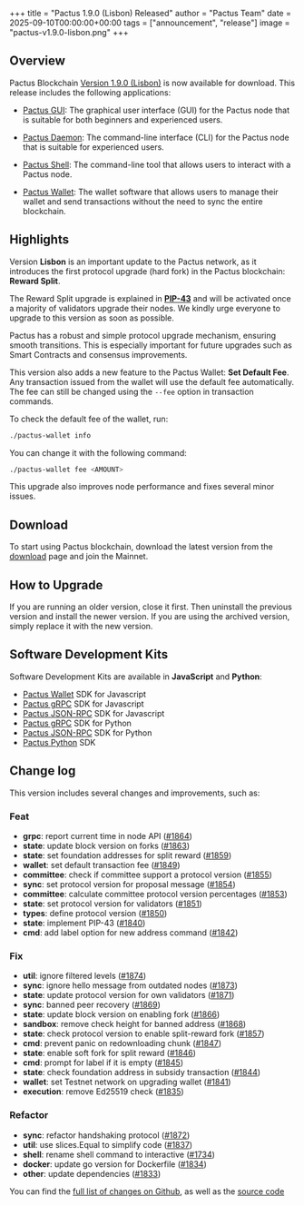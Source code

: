 +++
title = "Pactus 1.9.0 (Lisbon) Released"
author = "Pactus Team"
date = 2025-09-10T00:00:00+00:00
tags = ["announcement", "release"]
image = "pactus-v1.9.0-lisbon.png"
+++

## Overview

Pactus Blockchain [Version 1.9.0 (Lisbon)](https://github.com/pactus-project/pactus/releases/tag/v1.9.0)
is now available for download.
This release includes the following applications:

- [Pactus GUI](https://docs.pactus.org/get-started/pactus-gui/):
  The graphical user interface (GUI) for the Pactus node that is suitable
  for both beginners and experienced users.

- [Pactus Daemon](https://docs.pactus.org/get-started/pactus-daemon/):
  The command-line interface (CLI) for the Pactus node that is suitable for experienced users.

- [Pactus Shell](https://docs.pactus.org/tutorials/pactus-shell/):
  The command-line tool that allows users to interact with a Pactus node.

- [Pactus Wallet](https://docs.pactus.org/tutorials/pactus-wallet/):
  The wallet software that allows users to manage their wallet and send transactions
  without the need to sync the entire blockchain.

## Highlights

Version **Lisbon** is an important update to the Pactus network, as it introduces the
first protocol upgrade (hard fork) in the Pactus blockchain: **Reward Split**.

The Reward Split upgrade is explained in [**PIP-43**](https://pips.pactus.org/PIPs/pip-43)
and will be activated once a majority of validators upgrade their nodes.
We kindly urge everyone to upgrade to this version as soon as possible.

Pactus has a robust and simple protocol upgrade mechanism, ensuring smooth transitions.
This is especially important for future upgrades such as Smart Contracts and consensus improvements.

This version also adds a new feature to the Pactus Wallet: **Set Default Fee**.
Any transaction issued from the wallet will use the default fee automatically.
The fee can still be changed using the `--fee` option in transaction commands.

To check the default fee of the wallet, run:

```bash
./pactus-wallet info
```

You can change it with the following command:

```bash
./pactus-wallet fee <AMOUNT>
```

This upgrade also improves node performance and fixes several minor issues.

## Download

To start using Pactus blockchain, download the latest version from the [download](/download)
page and join the Mainnet.

## How to Upgrade

If you are running an older version, close it first.
Then uninstall the previous version and install the newer version.
If you are using the archived version, simply replace it with the new version.

## Software Development Kits

Software Development Kits are available in **JavaScript** and **Python**:

- <i class="fa-brands fa-js"></i>
  [Pactus Wallet](https://github.com/pactus-project/pactus-wallet/tree/main/packages/wallet) SDK for Javascript
- <i class="fa-brands fa-js"></i>
  [Pactus gRPC](https://www.npmjs.com/package/pactus-grpc) SDK for Javascript
- <i class="fa-brands fa-js"></i>
  [Pactus JSON-RPC](https://www.npmjs.com/package/pactus-jsonrpc) SDK for Javascript
- <i class="fa-brands fa-python"></i>
  [Pactus gRPC](https://pypi.org/project/pactus-grpc) SDK for Python
- <i class="fa-brands fa-python"></i>
  [Pactus JSON-RPC](https://pypi.org/project/pactus-jsonrpc) SDK for Python
- <i class="fa-brands fa-python"></i>
  [Pactus Python](https://pypi.org/project/pactus-sdk) SDK

## Change log

This version includes several changes and improvements, such as:

### Feat

- **grpc**: report current time in node API ([#1864](https://github.com/pactus-project/pactus/pull/1864))
- **state**: update block version on forks ([#1863](https://github.com/pactus-project/pactus/pull/1863))
- **state**: set foundation addresses for split reward ([#1859](https://github.com/pactus-project/pactus/pull/1859))
- **wallet**: set default transaction fee ([#1849](https://github.com/pactus-project/pactus/pull/1849))
- **committee**: check if committee support a protocol version ([#1855](https://github.com/pactus-project/pactus/pull/1855))
- **sync**: set protocol version for proposal message  ([#1854](https://github.com/pactus-project/pactus/pull/1854))
- **committee**: calculate committee protocol version percentages ([#1853](https://github.com/pactus-project/pactus/pull/1853))
- **state**: set protocol version for validators ([#1851](https://github.com/pactus-project/pactus/pull/1851))
- **types**: define protocol version ([#1850](https://github.com/pactus-project/pactus/pull/1850))
- **state**: implement PIP-43 ([#1840](https://github.com/pactus-project/pactus/pull/1840))
- **cmd**: add label option for new address command ([#1842](https://github.com/pactus-project/pactus/pull/1842))

### Fix

- **util**: ignore filtered levels ([#1874](https://github.com/pactus-project/pactus/pull/1874))
- **sync**: ignore hello message from outdated nodes ([#1873](https://github.com/pactus-project/pactus/pull/1873))
- **state**: update protocol version for own validators ([#1871](https://github.com/pactus-project/pactus/pull/1871))
- **sync**: banned peer recovery ([#1869](https://github.com/pactus-project/pactus/pull/1869))
- **state**: update block version on enabling fork ([#1866](https://github.com/pactus-project/pactus/pull/1866))
- **sandbox**: remove check height for banned address ([#1868](https://github.com/pactus-project/pactus/pull/1868))
- **state**: check protocol version to enable split-reward fork ([#1857](https://github.com/pactus-project/pactus/pull/1857))
- **cmd**: prevent panic on redownloading chunk ([#1847](https://github.com/pactus-project/pactus/pull/1847))
- **state**: enable soft fork for split reward ([#1846](https://github.com/pactus-project/pactus/pull/1846))
- **cmd**: prompt for label if it is empty ([#1845](https://github.com/pactus-project/pactus/pull/1845))
- **state**: check foundation address in subsidy transaction ([#1844](https://github.com/pactus-project/pactus/pull/1844))
- **wallet**: set Testnet network on upgrading wallet ([#1841](https://github.com/pactus-project/pactus/pull/1841))
- **execution**: remove Ed25519 check ([#1835](https://github.com/pactus-project/pactus/pull/1835))

### Refactor

- **sync**: refactor handshaking protocol  ([#1872](https://github.com/pactus-project/pactus/pull/1872))
- **util**: use slices.Equal to simplify code ([#1837](https://github.com/pactus-project/pactus/pull/1837))
- **shell**: rename shell command to interactive ([#1734](https://github.com/pactus-project/pactus/pull/1734))
- **docker**: update go version for Dockerfile ([#1834](https://github.com/pactus-project/pactus/pull/1834))
- **other**: update dependencies ([#1833](https://github.com/pactus-project/pactus/pull/1833))

You can find the [full list of changes on Github](https://github.com/pactus-project/pactus/compare/v1.8.0...v1.9.0),
as well as the [source code](https://github.com/pactus-project/pactus/releases/tag/v1.9.0)
